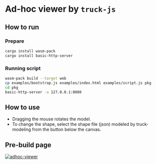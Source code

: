 # Ad-hoc viewer by `truck-js`

## How to run

### Prepare

```bash
cargo install wasm-pack
cargo install basic-http-server
```

### Running script

```bash
wasm-pack build --target web
cp examples/bootstrap.js examples/index.html examples/script.js pkg
cd pkg
basic-http-server -a 127.0.0.1:8080
```

## How to use

- Dragging the mouse rotates the model.
- To change the shape, select the shape file (json) modeled by truck-modeling from the button below the canvas.

## Pre-build page

[![adhoc-viewer](https://img.shields.io/badge/Adhoc-Viewer-lightgrey)](https://ricos.pages.ritc.jp/truck/truck/adhoc-viewer)
